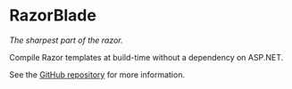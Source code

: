 # RazorBlade

*The sharpest part of the razor.*

Compile Razor templates at build-time without a dependency on ASP.NET.

See the [GitHub repository](https://github.com/ltrzesniewski/RazorBlade) for more information.
